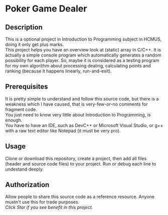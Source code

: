# Poker Game Dealer

## Description
This is a optional project in Introduction to Programming subject in HCMUS, doing it only get plus marks.  
This project helps you have an overview look at (static) array in C/C++. It is actually a simple console program which automatically generates a random possibility for each player.
So, maybe it is considered as a testing program for my own algorithm about processing dealing, calculating points and ranking (because it happens linearly, run-and-exit).

## Prerequisites
It is pretty simple to understand and follow this source code, but there is a weakness which I have caused, that is very-few-or-no comments for fragment code.  
You just need to know very little about Introduction to Programming, is enough.  
You have to have an IDE, such as DevC++ or Microsoft Visual Studio, or g++ with a raw text editor like Notepad (it must be very pro).

## Usage
Clone or download this repository, create a project, then add all files (header and source code files) to your project. Run or debug each line to undestand deeply.

## Authorization
Allow people to share this source code as a reference resource. Anyone mustn't use this for trade purposes.  
*Click Star if you see benefit in this project.*
